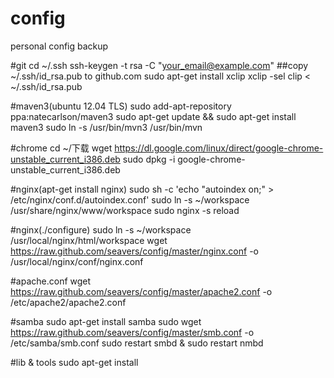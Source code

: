 config
======

personal config backup

#git
    cd ~/.ssh
    ssh-keygen -t rsa -C "your_email@example.com"
    ##copy ~/.ssh/id_rsa.pub to github.com
    sudo apt-get install xclip
    xclip -sel clip < ~/.ssh/id_rsa.pub
    
#maven3(ubuntu 12.04 TLS)
    sudo add-apt-repository ppa:natecarlson/maven3
    sudo apt-get update && sudo apt-get install maven3
    sudo ln -s /usr/bin/mvn3 /usr/bin/mvn
    
#chrome
    cd ~/下载
    wget https://dl.google.com/linux/direct/google-chrome-unstable_current_i386.deb
    sudo dpkg -i google-chrome-unstable_current_i386.deb

#nginx(apt-get install nginx)
    sudo sh -c 'echo "autoindex on;" > /etc/nginx/conf.d/autoindex.conf'
    sudo ln -s ~/workspace /usr/share/nginx/www/workspace
    sudo nginx -s reload

#nginx(./configure)
    sudo ln -s ~/workspace /usr/local/nginx/html/workspace
    wget https://raw.github.com/seavers/config/master/nginx.conf -o /usr/local/nginx/conf/nginx.conf    

#apache.conf
    wget https://raw.github.com/seavers/config/master/apache2.conf -o /etc/apache2/apache2.conf

#samba
    sudo apt-get install samba
    sudo wget https://raw.github.com/seavers/config/master/smb.conf -o /etc/samba/smb.conf
    sudo restart smbd & sudo restart nmbd



#lib & tools
    sudo apt-get install 
